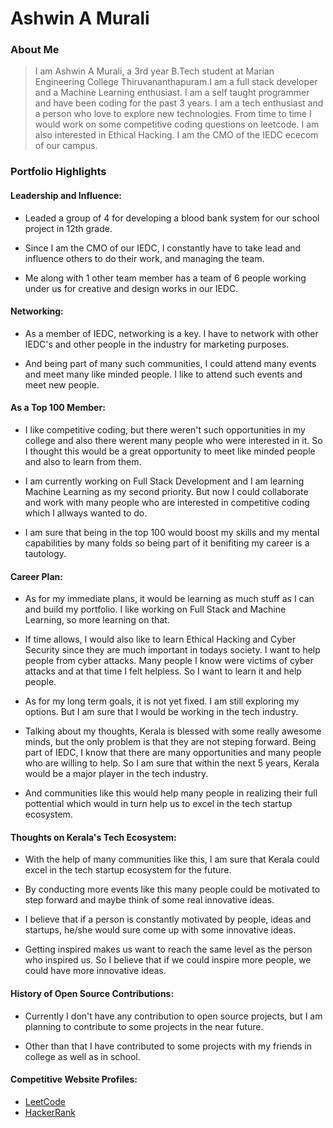 # Ashwin A Murali 

### About Me

> I am Ashwin A Murali, a 3rd year B.Tech student at Marian Engineering College Thiruvananthapuram.I am a full stack developer and a Machine Learning enthusiast. I am a self taught programmer and have been coding for the past 3 years. I am a tech enthusiast and a person who love to explore new technologies. From time to time I would work on some competitive coding questions on leetcode. I am also interested in Ethical Hacking. I am the CMO of the IEDC ececom of our campus.


### Portfolio Highlights



#### Leadership and Influence: 

- Leaded a group of 4 for developing a blood bank system for our school project in 12th grade.

- Since I am the CMO of our IEDC, I constantly have to take lead and influence others to do their work, and managing the team.

- Me along with 1 other team member has a team of 6 people working under us for creative and design works in our IEDC.

#### Networking: 

- As a member of IEDC, networking is a key. I have to network with other IEDC's and other people in the industry for marketing purposes.

- And being part of many such communities, I could attend many events and meet many like minded people. I like to attend such events and meet new people.

#### As a Top 100 Member: 

- I like competitive coding, but there weren't such opportunities in my college and also there werent many people who were interested in it. So I thought this would be a great opportunity to meet like minded people and also to learn from them.

- I am currently working on Full Stack Development and I am learning Machine Learning as my second priority. But now I could collaborate and work with many people who are interested in competitive coding which I allways wanted to do.

- I am sure that being in the top 100 would boost my skills and my mental capabilities by many folds so being part of it benifiting my career is a tautology.

#### Career Plan: 

- As for my immediate plans, it would be learning as much stuff as I can and build my portfolio. I like working on Full Stack and Machine Learning, so more learning on that.

- If time allows, I would also like to learn Ethical Hacking and Cyber Security since they are much important in todays society. I want to help people from cyber attacks. Many people I know were victims of cyber attacks and at that time I felt helpless. So I want to learn it and help people.

- As for my long term goals, it is not yet fixed. I am still exploring my options. But I am sure that I would be working in the tech industry.

- Talking about my thoughts, Kerala is blessed with some really awesome minds, but the only problem is that they are not steping forward. Being part of IEDC, I know that there are many opportunities and many people who are willing to help. So I am sure that within the next 5 years, Kerala would be a major player in the tech industry.

- And communities like this would help many people in realizing their full pottential which would in turn help us to excel in the tech startup ecosystem.

#### Thoughts on Kerala's Tech Ecosystem: 

- With the help of many communities like this, I am sure that Kerala could excel in the tech startup ecosystem for the future.

- By conducting more events like this many people could be motivated to step forward and maybe think of some real innovative ideas.

- I believe that if a person is constantly motivated by people, ideas and startups, he/she would sure come up with some innovative ideas.

- Getting inspired makes us want to reach the same level as the person who inspired us. So I believe that if we could inspire more people, we could have more innovative ideas.

#### History of Open Source Contributions:

- Currently I don't have any contribution to open source projects, but I am planning to contribute to some projects in the near future.

- Other than that I have contributed to some projects with my friends in college as well as in school.

#### Competitive Website Profiles:

- [LeetCode](https://leetcode.com/ashwin271/)
- [HackerRank](https://www.hackerrank.com/profile/ashwinmurali27)

